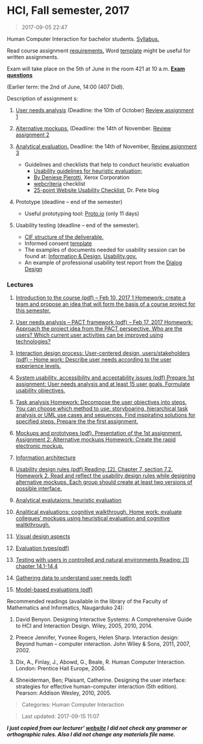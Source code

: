 # HCI, Fall semester, 2017

>2017-09-05 22:47

Human Computer Interaction for bachelor students. [Syllabus.]()

Read course assignment [requirements.]() Word [template]() might be useful for written assignments.

Exam will take place on the 5th of June in the room 421 at 10 a.m.   [**Exam questions**]()

(Earlier term: the 2nd of June, 14:00 (407 Didl).

Description of assignment s:

1. [User needs analysis]() (Deadline: the 10th of October) [Review assignment 1]()

2. [Alternative mockups.]() (Deadline: the 14th of November. [Review assignment 2]()

3. [Analytical evaluation.]() Deadline: the 14th of November,  [Review asignment 3]()
    * Guidelines and checklists that help to conduct heuristic evaluation
      * [Usability guidelines for heuristic evaluation;]()
      * [By Deniese Pierotti,]()  Xerox Corporation
      * [webcriteria]() checklist
      * [25-point Website Usability Checklist](), Dr. Pete blog

4. Prototype (deadline – end of the semester)
    * Useful prototyping tool: [Proto.io]() (only 11 days)

5. Usability testing (deadline – end of the semester).
    * [CIF structure of the deliverable.]()
    * Informed consent [template]()
    * The examples of documents needed for usability session can be found at: [Information & Design](), [Usability.gov.]()
    * An example of professional usability test report from the [Dialog Design]()



### Lectures

1. [Introduction to the course (pdf) – Feb 10, 2017
1 Homework:  create a team and propose an idea that will form the basis of a course project for this semester.](https://github.com/devcan/Vilnius-University-2017-Autumn/blob/master/Human-Computer-Interaction/Materials/1_introduction2017.pdf)

2. [User needs analysis – PACT framework (pdf) – Feb 17, 2017
Homework: Approach the project idea from the PACT perspective. Who are the users? Which current user activities can be improved using technologies?](https://github.com/devcan/Vilnius-University-2017-Autumn/blob/master/Human-Computer-Interaction/Materials/2_PACT.pdf)

3. [Interaction design process: User-centered design, users/stakeholders (pdf) –
Home work: Describe user needs according to the user experience levels.](https://github.com/devcan/Vilnius-University-2017-Autumn/blob/master/Human-Computer-Interaction/Materials/3_user_centered_design.pdf)

4. [System usability. accessibility and acceptability issues (pdf)
Prepare 1st assignment: User needs analysis and at least 15 user goals. Formulate usability objectives.](https://github.com/devcan/Vilnius-University-2017-Autumn/blob/master/Human-Computer-Interaction/Materials/4-usability_acessibility_acceptability.pdf)

5. [Task analysis
Homework: Decompose the user objectives into steps. You can choose which method to use: storyboaring, hierarchical task analysis or UML use cases and sequences. Find inspirating solutions for specified steps. Prepare the the first assignment.](https://github.com/devcan/Vilnius-University-2017-Autumn/blob/master/Human-Computer-Interaction/Materials/5_task-analysis_mockups-2016.pdf)

6. [Mockups and prototypes (pdf).
Presentation of the 1st assignment.
Assignment 2: Alternative mockups
Homework: Create the rapid electronic mockup.](https://github.com/devcan/Vilnius-University-2017-Autumn/blob/master/Human-Computer-Interaction/Materials/6_prototyping.pdf)

7. [Information architecture](https://github.com/devcan/Vilnius-University-2017-Autumn/blob/master/Human-Computer-Interaction/Materials/7_Information_architecture.pdf) 

8. [Usability design rules (pdf)
Reading: [2]. Chapter 7, section 7.2.
Homework 2. Read and reflect the usability design rules while designing alternative mockups. Each group should create at least two versions of possible interface.](https://github.com/devcan/Vilnius-University-2017-Autumn/blob/master/Human-Computer-Interaction/Materials/3_Design_rules.pdf)

9. [Analytical evalutaions: heuristic evaluation](https://github.com/devcan/Vilnius-University-2017-Autumn/blob/master/Human-Computer-Interaction/Materials/9_Heuristical_evaluation-2017.pdf)

10. [Analitical evaluations: cognitive walkthrough.
Home work: evaluate collegues’ mockups using heuristical evaluation and cognitive waltkthrough.](https://github.com/devcan/Vilnius-University-2017-Autumn/blob/master/Human-Computer-Interaction/Materials/9-CW.pdf)

11. [Visual design aspects](https://github.com/devcan/Vilnius-University-2017-Autumn/blob/master/Human-Computer-Interaction/Materials/12_Visual_design_principles.pdf)

12. [Evaluation types(pdf)](https://github.com/devcan/Vilnius-University-2017-Autumn/blob/master/Human-Computer-Interaction/Materials/10_introducing_evaluation.pdf)

13. [Testing with users in  controlled and natural environments
Reading: [1] chapter 14.1-14,4](https://github.com/devcan/Vilnius-University-2017-Autumn/blob/master/Human-Computer-Interaction/Materials/14_Evaluation_studiescontrolled_and_natural_settings.pdf)

14. [Gathering data to understand user needs (pdf)](https://github.com/devcan/Vilnius-University-2017-Autumn/blob/master/Human-Computer-Interaction/Materials/3-Needsfinding.pdf)

15. [Model-based evaluations (pdf)](https://github.com/devcan/Vilnius-University-2017-Autumn/blob/master/Human-Computer-Interaction/Materials/15_Model-based-evalulations2017.pdf)

Recommended readings (available in the library of the Faculty of Mathematics and Informatics, Naugarduko 24):

1. David Benyon. Designing Interactive Systems: A Comprehensive Guide to HCI and Interaction Design. Wiley, 2005, 2010, 2014.

2. Preece Jennifer, Yvonee Rogers, Helen Sharp. Interaction design: Beyond human – computer interaction. John Wiley & Sons, 2011, 2007, 2002.

3. Dix, A., Finlay, J., Abowd, G., Beale, R. Human Computer Interaction. London: Prentice Hall Europe, 2006.

4. Shneiderman, Ben; Plaisant, Catherine. Designing the user interface: strategies for effective human-computer interaction (5th edition). Pearson: Addison Wesley, 2010, 2005.


>Categories: Human Computer Interaction

>Last updated: 2017-09-15 11:07

***I just copied from our lecturer' [website](http://web.vu.lt/mif/k.lapin/hci-fall-semester-2017/ "Kristina Lapin Website") I did not check any grammer or orthographic rules. Also I did not change any materials file name.***  
